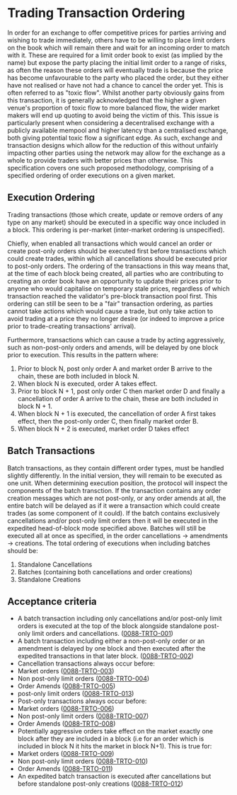 # Trading Transaction Ordering

In order for an exchange to offer competitive prices for parties arriving and wishing to trade immediately, others have to be willing to place limit orders on the book which will remain there and wait for an incoming order to match with it. These are required for a limit order book to exist (as implied by the name) but expose the party placing the initial limit order to a range of risks, as often the reason these orders will eventually trade is because the price has become unfavourable to the party who placed the order, but they either have not realised or have not had a chance to cancel the order yet. This is often referred to as "toxic flow". Whilst another party obviously gains from this transaction, it is generally acknowledged that the higher a given venue's proportion of toxic flow to more balanced flow, the wider market makers will end up quoting to avoid being the victim of this. This issue is particularly present when considering a decentralised exchange with a publicly available mempool and higher latency than a centralised exchange, both giving potential toxic flow a significant edge. As such, exchange and transaction designs which allow for the reduction of this without unfairly impacting other parties using the network may allow for the exchange as a whole to provide traders with better prices than otherwise. This specification covers one such proposed methodology, comprising of a specified ordering of order executions on a given market.

## Execution Ordering

Trading transactions (those which create, update or remove orders of any type on any market) should be executed in a specific way once included in a block. This ordering is per-market (inter-market ordering is unspecified).

Chiefly, when enabled all transactions which would cancel an order or create post-only orders should be executed first before transactions which could create trades, within which all cancellations should be executed prior to post-only orders. The ordering of the transactions in this way means that, at the time of each block being created, all parties who are contributing to creating an order book have an opportunity to update their prices prior to anyone who would capitalise on temporary stale prices, regardless of which transaction reached the validator's pre-block transaction pool first. This ordering can still be seen to be a "fair" transaction ordering, as parties cannot take actions which would cause a trade, but only take action to avoid trading at a price they no longer desire (or indeed to improve a price prior to trade-creating transactions' arrival).

Furthermore, transactions which can cause a trade by acting aggressively, such as non-post-only orders and amends, will be delayed by one block prior to execution. This results in the pattern where:

 1. Prior to block N, post only order A and market order B arrive to the chain, these are both included in block N.
 1. When block N is executed, order A takes effect.
 1. Prior to block N + 1, post only order C then market order D and finally a cancellation of order A arrive to the chain, these are both included in block N + 1.
 1. When block N + 1 is executed, the cancellation of order A first takes effect, then the post-only order C, then finally market order B.
 1. When block N + 2 is executed, market order D takes effect

## Batch Transactions

Batch transactions, as they contain different order types, must be handled slightly differently. In the initial version, they will remain to be executed as one unit. When determining execution position, the protocol will inspect the components of the batch transction. If the transaction contains any order creation messages which are not post-only, or any order amends at all, the entire batch will be delayed as if it were a transaction which could create trades (as some component of it could). If the batch contains exclusively cancellations and/or post-only limit orders then it will be executed in the expedited head-of-block mode specified above. Batches will still be executed all at once as specified, in the order cancellations -> amendments -> creations. The total ordering of executions when including batches should be: 

 1. Standalone Cancellations
 1. Batches (containing both cancellations and order creations)
 1. Standalone Creations

## Acceptance criteria

- A batch transaction including only cancellations and/or post-only limit orders is executed at the top of the block alongside standalone post-only limit orders and cancellations. (<a name="0088-TRTO-001" href="#0088-TRTO-001">0088-TRTO-001</a>)
- A batch transaction including either a non-post-only order or an amendment is delayed by one block and then executed after the expedited transactions in that later block. (<a name="0088-TRTO-002" href="#0088-TRTO-002">0088-TRTO-002</a>)
- Cancellation transactions always occur before:
 - Market orders (<a name="0088-TRTO-003" href="#0088-TRTO-003">0088-TRTO-003</a>)
 - Non post-only limit orders (<a name="0088-TRTO-004" href="#0088-TRTO-004">0088-TRTO-004</a>)
 - Order Amends (<a name="0088-TRTO-005" href="#0088-TRTO-005">0088-TRTO-005</a>)
 - post-only limit orders (<a name="0088-TRTO-013" href="#0088-TRTO-013">0088-TRTO-013</a>)
- Post-only transactions always occur before:
 - Market orders (<a name="0088-TRTO-006" href="#0088-TRTO-006">0088-TRTO-006</a>)
 - Non post-only limit orders (<a name="0088-TRTO-007" href="#0088-TRTO-007">0088-TRTO-007</a>)
 - Order Amends (<a name="0088-TRTO-008" href="#0088-TRTO-008">0088-TRTO-008</a>)
- Potentially aggressive orders take effect on the market exactly one block after they are included in a block (i.e for an order which is included in block N it hits the market in block N+1). This is true for:
 - Market orders (<a name="0088-TRTO-009" href="#0088-TRTO-009">0088-TRTO-009</a>)
 - Non post-only limit orders (<a name="0088-TRTO-010" href="#0088-TRTO-010">0088-TRTO-010</a>)
 - Order Amends (<a name="0088-TRTO-011" href="#0088-TRTO-011">0088-TRTO-011</a>)
- An expedited batch transaction is executed after cancellations but before standalone post-only creations (<a name="0088-TRTO-012" href="#0088-TRTO-012">0088-TRTO-012</a>)
